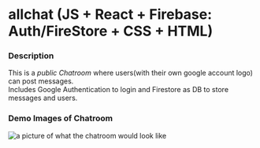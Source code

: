 # allchat (JS + React + Firebase: Auth/FireStore + CSS + HTML)

### Description
This is a *public Chatroom* where users(with their own google account logo) can post messages.<br> 
Includes Google Authentication to login and Firestore as DB to store messages and users.

### Demo Images of Chatroom
![a picture of what the chatroom would look like](https://github.com/Sayan9661/.jpg?raw=true)
